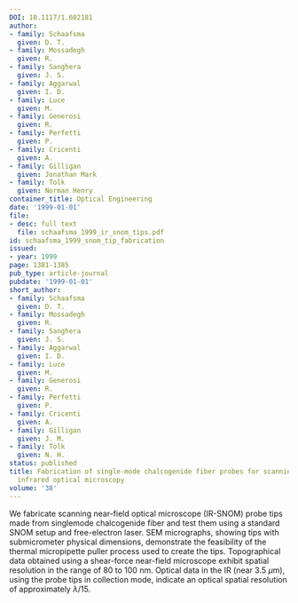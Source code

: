 ```yaml
---
DOI: 10.1117/1.602181
author:
- family: Schaafsma
  given: D. T.
- family: Mossadegh
  given: R.
- family: Sanghera
  given: J. S.
- family: Aggarwal
  given: I. D.
- family: Luce
  given: M.
- family: Generosi
  given: R.
- family: Perfetti
  given: P.
- family: Cricenti
  given: A.
- family: Gilligan
  given: Jonathan Mark
- family: Tolk
  given: Norman Henry
container_title: Optical Engineering
date: '1999-01-01'
file:
- desc: full text
  file: schaafsma_1999_ir_snom_tips.pdf
id: schaafsma_1999_snom_tip_fabrication
issued:
- year: 1999
page: 1381-1385
pub_type: article-journal
pubdate: '1999-01-01'
short_author:
- family: Schaafsma
  given: D. T.
- family: Mossadegh
  given: R.
- family: Sanghera
  given: J. S.
- family: Aggarwal
  given: I. D.
- family: Luce
  given: M.
- family: Generosi
  given: R.
- family: Perfetti
  given: P.
- family: Cricenti
  given: A.
- family: Gilligan
  given: J. M.
- family: Tolk
  given: N. H.
status: published
title: Fabrication of single-mode chalcogenide fiber probes for scanning near-field
  infrared optical microscopy
volume: '38'
---
```

We fabricate scanning near-field optical microscope (IR-SNOM) probe tips made from singlemode chalcogenide fiber and test them using a standard SNOM setup and free-electron laser. SEM micrographs, showing tips with submicrometer physical dimensions, demonstrate the feasibility of the thermal micropipette puller process used to create the tips. Topographical data obtained using a shear-force near-field microscope exhibit spatial resolution in the range of 80 to 100 nm. Optical data in the IR (near 3.5 $\mu$m), using the probe tips in collection mode, indicate an optical spatial resolution of approximately $\lambda/15$.
